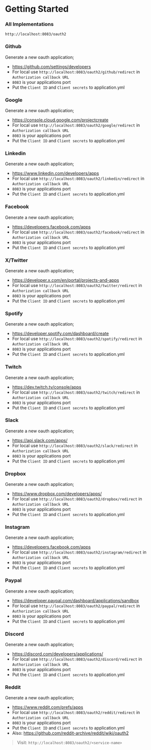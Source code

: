 # Getting Started

### All Implementations
`
http://localhost:8083/oauth2
`

### Github
Generate a new oauth application;
- https://github.com/settings/developers
- For local use `http://localhost:8083/oauth2/github/redirect` in `Authorization callback URL` 
- `8083` is your applications port
- Put the `Client ID` and `Client secrets` to application.yml

### Google
Generate a new oauth application;
- https://console.cloud.google.com/projectcreate
- For local use `http://localhost:8083/oauth2/google/redirect` in `Authorization callback URL` 
- `8083` is your applications port
- Put the `Client ID` and `Client secrets` to application.yml

### Linkedin
Generate a new oauth application;
- https://www.linkedin.com/developers/apps
- For local use `http://localhost:8083/oauth2/linkedin/redirect` in `Authorization callback URL` 
- `8083` is your applications port
- Put the `Client ID` and `Client secrets` to application.yml

### Facebook
Generate a new oauth application;
- https://developers.facebook.com/apps
- For local use `http://localhost:8083/oauth2/facebook/redirect` in `Authorization callback URL`
- `8083` is your applications port
- Put the `Client ID` and `Client secrets` to application.yml

### X/Twitter
Generate a new oauth application;
- https://developer.x.com/en/portal/projects-and-apps
- For local use `http://localhost:8083/oauth2/twitter/redirect` in `Authorization callback URL`
- `8083` is your applications port
- Put the `Client ID` and `Client secrets` to application.yml

### Spotify
Generate a new oauth application;
- https://developer.spotify.com/dashboard/create
- For local use `http://localhost:8083/oauth2/spotify/redirect` in `Authorization callback URL`
- `8083` is your applications port
- Put the `Client ID` and `Client secrets` to application.yml

### Twitch
Generate a new oauth application;
- https://dev.twitch.tv/console/apps
- For local use `http://localhost:8083/oauth2/twitch/redirect` in `Authorization callback URL`
- `8083` is your applications port
- Put the `Client ID` and `Client secrets` to application.yml

### Slack
Generate a new oauth application;
- https://api.slack.com/apps/
- For local use `http://localhost:8083/oauth2/slack/redirect` in `Authorization callback URL`
- `8083` is your applications port
- Put the `Client ID` and `Client secrets` to application.yml

### Dropbox
Generate a new oauth application;
- https://www.dropbox.com/developers/apps/
- For local use `http://localhost:8083/oauth2/dropbox/redirect` in `Authorization callback URL`
- `8083` is your applications port
- Put the `Client ID` and `Client secrets` to application.yml

### Instagram
Generate a new oauth application;
- https://developers.facebook.com/apps
- For local use `http://localhost:8083/oauth2/instagram/redirect` in `Authorization callback URL`
- `8083` is your applications port
- Put the `Client ID` and `Client secrets` to application.yml

### Paypal
Generate a new oauth application;
- https://developer.paypal.com/dashboard/applications/sandbox
- For local use `http://localhost:8083/oauth2/paypal/redirect` in `Authorization callback URL`
- `8083` is your applications port
- Put the `Client ID` and `Client secrets` to application.yml

### Discord
Generate a new oauth application;
- https://discord.com/developers/applications/
- For local use `http://localhost:8083/oauth2/discord/redirect` in `Authorization callback URL`
- `8083` is your applications port
- Put the `Client ID` and `Client secrets` to application.yml

### Reddit
Generate a new oauth application;
- https://www.reddit.com/prefs/apps
- For local use `http://localhost:8083/oauth2/reddit/redirect` in `Authorization callback URL`
- `8083` is your applications port
- Put the `Client ID` and `Client secrets` to application.yml
- Also: https://github.com/reddit-archive/reddit/wiki/oauth2



> Visit: `http://localhost:8083/oauth2/<service-name>`

